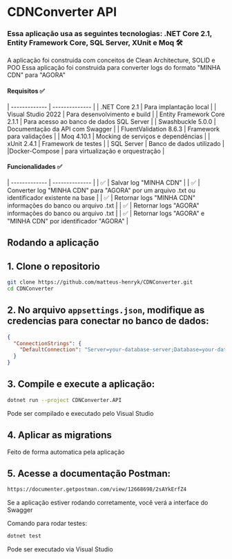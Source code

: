 # CDNConverter API 
### Essa aplicação usa as seguintes tecnologias: .NET Core 2.1, Entity Framework Core, SQL Server, XUnit e Moq  🛠
A aplicação foi construida com conceitos de Clean Architecture, SOLID e POO
Essa aplicação foi construida para converter logs do formato "MINHA CDN" para "AGORA"
#### Requisitos ✅

| ------------- | -------------- |
| .NET Core 2.1     | Para implantação local |
| Visual Studio 2022     | Para desenvolvimento e build |
| Entity Framework Core 2.1.1   | Para acesso ao banco de dados SQL Server |
| Swashbuckle 5.0.0   | Documentação da API com Swagger |
| FluentValidation 8.6.3   | Framework para validações |
| Moq 4.10.1    | Mocking de serviços e dependências |
| xUnit 2.4.1    | Framework de testes |
| SQL Server    | Banco de dados utilizado |
|Docker-Compose   | para virtualização e orquestração |

#### Funcionalidades  ✅

| ------------- | -------------- |
| ✅     | Salvar log "MINHA CDN" |
| ✅    | Converter log "MINHA CDN" para "AGORA" por um arquivo .txt ou identificador existente na base |
| ✅    | Retornar logs "MINHA CDN" informações do banco ou arquivo .txt |
| ✅ | Retornar logs "AGORA" informações do banco ou arquivo .txt |
| ✅ | Retornar logs "AGORA" e "MINHA CDN" por identificador "AGORA" |

## Rodando a aplicação 

## 1. Clone o repositorio
```bash
git clone https://github.com/matteus-henryk/CDNConverter.git
cd CDNConverter
```
## 2. No arquivo `appsettings.json`, modifique as credencias para conectar no banco de dados:

```json
{
  "ConnectionStrings": {
    "DefaultConnection": "Server=your-database-server;Database=your-database-name;User Id=your-username;Password=your-password;"
  }
}
```
## 3. Compile e execute a aplicação:

```bash
dotnet run --project CDNConverter.API
```
Pode ser compilado e executado pelo Visual Studio

## 4. Aplicar as migrations
Feito de forma automatica pela aplicação

## 5. Acesse a documentação Postman:

```bash
https://documenter.getpostman.com/view/12668698/2sAYkErfZ4
```
Se a aplicação estiver rodando corretamente, você verá a interface do Swagger

Comando para rodar testes:
```bash
dotnet test
```
Pode ser executado via Visual Studio
